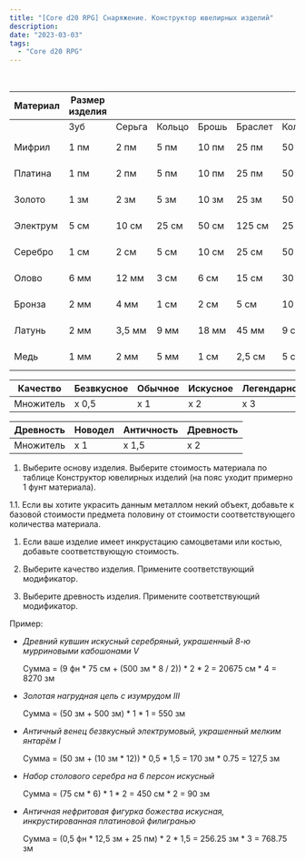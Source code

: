 ```yaml
---
title: "[Core d20 RPG] Снаряжение. Конструктор ювелирных изделий"
description:
date: "2023-03-03"
tags: 
  - "Core d20 RPG"
---
```




 

| Материал | Размер изделия |        |        |       |         |       |         |        |
|----------|----------------|--------|--------|-------|---------|-------|---------|--------|
|          | Зуб            | Серьга | Кольцо | Брошь | Браслет | Колье | Пояс    | Венец  |
| Мифрил   | 1 пм           | 2 пм   | 5 пм   | 10 пм | 25 пм   | 50 пм | 75 пм   | 100 пм |
| Платина  | 1 пм           | 2 пм   | 5 пм   | 10 пм | 25 пм   | 50 пм | 75 пм   | 100 пм |
| Золото   | 1 зм           | 2 зм   | 5 зм   | 10 зм | 25 зм   | 50 зм | 75 зм   | 100 зм |
| Электрум | 5 см           | 10 см  | 25 см  | 50 см | 125 см  | 25 зм | 37,5 зм | 50 зм  |
| Серебро  | 1 см           | 2 см   | 5 см   | 10 см | 25 см   | 50 см | 75 см   | 100 см |
| Олово    | 6 мм           | 12 мм  | 3 см   | 6 см  | 15 см   | 30 см | 45 см   | 60 см  |
| Бронза   | 2 мм           | 4 мм   | 1 см   | 2 см  | 5 см    | 10 см | 15 см   | 20 см  |
| Латунь   | 2 мм           | 3,5 мм | 9 мм   | 18 мм | 45 мм   | 9 см  | 13,5 см | 18 см  |
| Медь     | 1 мм           | 2 мм   | 5 мм   | 1 см  | 2,5 см  | 5 см  | 7,5 см  | 10 см  |


| Качество  | Безвкусное | Обычное | Искусное | Легендарное |
|-----------|------------|---------|----------|-------------|
| Множитель | х 0,5      | х 1     | х 2      | х 3         |

| Древность | Новодел | Античность | Древность |
|-----------|---------|------------|-----------|
| Множитель | х 1     | х 1,5      | х 2       |

1. Выберите основу изделия. Выберите стоимость материала по таблице Конструктор ювелирных изделий (на пояс уходит примерно 1 фунт материала).

1.1. Если вы хотите украсить данным металлом некий объект, добавьте к базовой стоимости предмета половину от стоимости соответствующего количества материала.

1. Если ваше изделие имеет инкрустацию самоцветами или костью, добавьте соответствующую стоимость.
    
2. Выберите качество изделия. Примените соответствующий модификатор.
    
3. Выберите древность изделия. Примените соответствующий модификатор.
    

Пример:

- _Древний кувшин искусный серебряный, украшенный 8-ю мурриновыми кабошонами V_
    
    Сумма = (9 фн \* 75 см + (500 зм \* 8 / 2)) \* 2 \* 2 = 20675 см \* 4 = 8270 зм
    
- _Золотая нагрудная цепь с изумрудом III_
    
    Сумма = (50 зм + 500 зм) \* 1 \* 1 = 550 зм
    
- _Античный венец безвкусный электрумовый, украшенный мелким янтарём I_
    
    Сумма = (50 зм + (10 зм \* 12)) \* 0,5 \* 1,5 = 170 зм \* 0.75 = 127,5 зм
    
- _Набор столового серебра на 6 персон искусный_
    
    Сумма = (75 см \* 6) \* 1 \* 2 = 450 см \* 2 = 90 зм
    
- _Античная нефритовая фигурка божества искусная, инкрустированная платиновой филигранью_
    
    Сумма = (0,5 фн \* 12,5 зм + 25 пм) \* 2 \* 1,5 = 256.25 зм \* 3 = 768.75 зм
